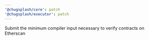 ```yaml
---
'@chugsplash/core': patch
'@chugsplash/executor': patch
---
```


Submit the minimum compiler input necessary to verify contracts on Etherscan

